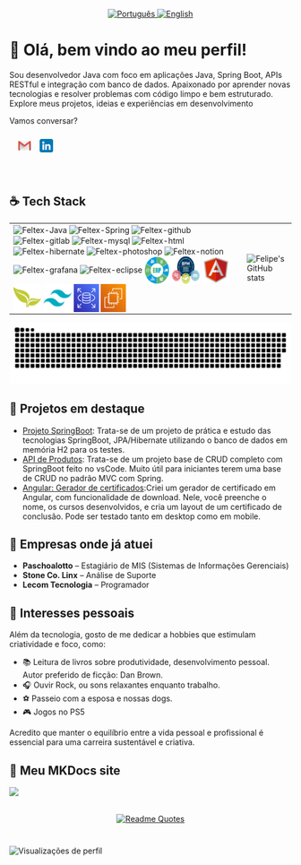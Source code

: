 
<p align="center">
  <a href="README.md">
    <img src="https://img.shields.io/badge/lang-Português-brightgreen?style=flat-square&logo=github" alt="Português">
  </a>
  
  <a href="README-en.md">
    <img src="https://img.shields.io/badge/lang-English-blue?style=flat-square&logo=github" alt="English">
  </a>
</p>

  <h1>👋 Olá, bem vindo ao meu perfil!</h1>
      <p>Sou desenvolvedor Java com foco em aplicações Java, Spring Boot, APIs RESTful e integração com banco de dados. Apaixonado por aprender novas tecnologias e resolver problemas com código limpo e bem estruturado. Explore meus projetos, ideias e experiências em desenvolvimento</p>
      <p> Vamos conversar?</p>
     <p style="display: flex; gap: 15px; align-items: center; padding: 10px 15px; border-radius: 8px; width: fit-content;">
  <a href="mailto:felipevalboeno@gmail.com" target="_blank" style="text-decoration: none;">
    <img src="https://github.com/felipevalboeno/assets/blob/main/gmail.png" alt="Email" width="24" height="24"  ">
  </a>
  <a href="https://www.linkedin.com/in/fvalboeno/" target="_blank" style="text-decoration: none;">
    <img src="https://github.com/felipevalboeno/assets/blob/main/linkedin.png" alt="LinkedIn" width="24" height="24" ">
  </a>
</p>


  <!--
<p align="center">
  - https://github.com/DenverCoder1/readme-typing-svg 
  <a href="https://github.com/felipevalboeno/readme-typing-svg">
    <img src="https://readme-typing-svg.demolab.com/?lines=Java%20developer;3%2B%20years%20of%20coding%20experience;Always%20learning%20new%20things&font=Fira%20Code&center=true&width=440&height=45&color=FFFFFF&vCenter=true&pause=1000&size=22" /></a>
</p>-->

<br>

## ☕ Tech Stack
<table>
  <tr >
    <td>
      <div style="display: inline_block" >
        <img align="center" alt="Feltex-Java" height="50" width="50" src="https://cdn.jsdelivr.net/gh/devicons/devicon/icons/java/java-original.svg" />
        <img align="center" alt="Feltex-Spring" height="50" width="50" src="https://cdn.jsdelivr.net/gh/devicons/devicon/icons/spring/spring-original-wordmark.svg" />
        <img align="center" alt="Feltex-github" height="50" width="50" src="https://cdn.jsdelivr.net/gh/devicons/devicon@latest/icons/githubcodespaces/githubcodespaces-original.svg" />
        <img align="center" alt="Feltex-gitlab" height="50" width="50" src="https://cdn.jsdelivr.net/gh/devicons/devicon/icons/gitlab/gitlab-original.svg" />
        <img align="center" alt="Feltex-mysql" height="50" width="50" src="https://cdn.jsdelivr.net/gh/devicons/devicon/icons/mysql/mysql-original.svg" />
        <img align="center" alt="Feltex-html" height="50" width="50" src="https://cdn.jsdelivr.net/gh/devicons/devicon/icons/html5/html5-original.svg" />
        <img align="center" alt="Feltex-hibernate" height="50" width="50" src="https://cdn.jsdelivr.net/gh/devicons/devicon@latest/icons/hibernate/hibernate-original-wordmark.svg" />
        <img align="center" alt="Feltex-photoshop" height="50" width="50" src="https://cdn.jsdelivr.net/gh/devicons/devicon@latest/icons/photoshop/photoshop-original.svg" /> 
        <img align="center" alt="Feltex-notion" height="50" width="50" src="https://cdn.jsdelivr.net/gh/devicons/devicon@latest/icons/notion/notion-original.svg" /> 
        <img align="center" alt="Feltex-grafana" height="50" width="50" src="https://cdn.jsdelivr.net/gh/devicons/devicon@latest/icons/grafana/grafana-original-wordmark.svg" />
        <img align="center" alt="Feltex-eclipse" height="50" width="50" src="https://cdn.jsdelivr.net/gh/devicons/devicon@latest/icons/eclipse/eclipse-original.svg" /> 
        <img align="center" alt="Feltex-erp" height="50" width="45" src="https://raw.githubusercontent.com/felipevalboeno/assets/66a6180288490922e42acfc27b690577b1f9060a/erp.jpg" />              
        <img align="center" alt="Feltex-bpm" height="50" width="50" src="https://raw.githubusercontent.com/felipevalboeno/assets/66a6180288490922e42acfc27b690577b1f9060a/logo-bpm.png" /> 
        <img align="center" alt="Feltex-bpm" height="50" width="50" src="https://github.com/felipevalboeno/assets/blob/main/angular.png"/> 
        <img align="center" alt="Feltex-bpm" height="50" width="50" src="https://github.com/felipevalboeno/assets/blob/main/thymeleaf.png"/> 
        <img align="center" alt="Feltex-bpm" height="50" width="50" src="https://github.com/felipevalboeno/assets/blob/main/tailwind.png"/> 
        <img align="center" alt="Feltex-bpm" height="50" width="45" src="https://github.com/felipevalboeno/assets/blob/main/RDS.png"/>
        <img align="center" alt="Feltex-bpm" height="50" width="45" src="https://github.com/felipevalboeno/assets/blob/main/EC2.png"/> 
      </div>
    </td>
    <td>
      <img src="https://github-readme-stats.vercel.app/api?username=felipevalboeno&show_icons=true&theme=tokyonight" alt="Felipe's GitHub stats" />
    </td>
  </tr>
</table>


<div align="center">
<picture >
  <source media="(prefers-color-scheme: dark)" srcset="https://raw.githubusercontent.com/felipevalboeno/felipevalboeno/output/github-contribution-grid-snake-dark.svg" />
  <source media="(prefers-color-scheme: light)" srcset="https://raw.githubusercontent.com/felipevalboeno/felipevalboeno/output/github-contribution-grid-snake.svg" />
  <img alt="github-snake" src="https://raw.githubusercontent.com/felipevalboeno/felipevalboeno/output/github-contribution-grid-snake.svg" />
</picture>
</div>


## 📌 Projetos em destaque
- [Projeto SpringBoot](https://github.com/felipevalboeno/workshop-springboot4-jpa): Trata-se de um projeto de prática e estudo das tecnologias SpringBoot, JPA/Hibernate utilizando o banco de dados em memória H2 para os testes.
- [API de Produtos](https://github.com/felipevalboeno/workshop-backend-restfull): Trata-se de um projeto base de CRUD completo com SpringBoot feito no vsCode. Muito útil para iniciantes terem uma base de CRUD no padrão MVC com Spring.
- [Angular: Gerador de certificados](https://github.com/felipevalboeno/ProjectRCKTS-Angular-Certificate-Generator):Criei um gerador de certificado em Angular, com funcionalidade de download. Nele, você preenche o nome, os cursos desenvolvidos, e cria um layout de um certificado de conclusão. Pode ser testado tanto em desktop como em mobile.

## 🏢 Empresas onde já atuei
- **Paschoalotto** – Estagiário de MIS (Sistemas de Informações Gerenciais)
- **Stone Co. Linx** – Análise de Suporte
- **Lecom Tecnologia** – Programador

## 🎯 Interesses pessoais

Além da tecnologia, gosto de me dedicar a hobbies que estimulam criatividade e foco, como:

- 📚 Leitura de livros sobre produtividade, desenvolvimento pessoal. Autor preferido de ficção: Dan Brown.
- 🎧 Ouvir Rock, ou sons relaxantes enquanto trabalho.
- ⚽ Passeio com a esposa e nossas dogs.
- 🎮 Jogos no PS5

Acredito que manter o equilíbrio entre a vida pessoal e profissional é essencial para uma carreira sustentável e criativa.

## 📁 Meu MKDocs site
<a href="https://felipevalboeno.github.io/felipevalboeno/" target="_blank">
  <img src="https://img.shields.io/badge/-Ver%20o%20Site%20MkDocs-4CAF50?style=for-the-badge&logo=readthedocs&logoColor=white&colorA=80CBC4&colorB=8BC34A">
</a>



##
<div align="center">
  <a href="https://github.com/piyushsuthar/github-readme-quotes" target="_blank">
    <img src="https://quotes-github-readme.vercel.app/api?type=horizontal&theme=nord&border=true" alt="Readme Quotes" />
  </a>
</div>


#
![Visualizações de perfil](https://komarev.com/ghpvc/?username=felipevalboeno&label=Visualiza%C3%A7%C3%B5es&color=0e75b6&style=flat)


 


